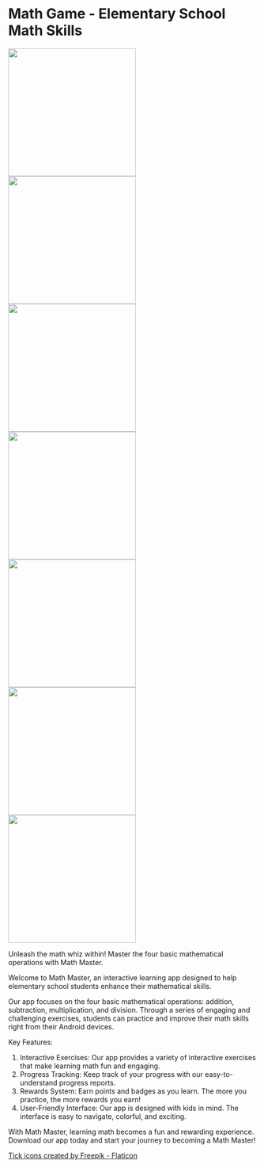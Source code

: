 # Math Game - Elementary School Math Skills

<img src="1.png" width="258">   <img src="2.png" width="258">
<img src="3.png" width="258">   <img src="4.png" width="258">
<img src="5.png" width="258">   <img src="6.png" width="258">
<img src="7.png" width="258">   

Unleash the math whiz within! Master the four basic mathematical operations with Math Master.


Welcome to Math Master, an interactive learning app designed to help elementary school students enhance their mathematical skills.

Our app focuses on the four basic mathematical operations: addition, subtraction, multiplication, and division.
Through a series of engaging and challenging exercises, students can practice and improve their math skills right from their Android devices.

Key Features:
  1. Interactive Exercises: Our app provides a variety of interactive exercises that make learning math fun and engaging.
  2. Progress Tracking: Keep track of your progress with our easy-to-understand progress reports.
  3. Rewards System: Earn points and badges as you learn. The more you practice, the more rewards you earn!
  4. User-Friendly Interface: Our app is designed with kids in mind. The interface is easy to navigate, colorful, and exciting.

With Math Master, learning math becomes a fun and rewarding experience. Download our app today and start your journey to becoming a Math Master!

<a href="https://www.flaticon.com/free-icons/tick" title="tick icons">Tick icons created by Freepik - Flaticon</a>
